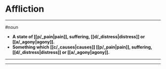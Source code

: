# Affliction
---
#noun
- **A state of [[p/_pain|pain]], suffering, [[d/_distress|distress]] or [[a/_agony|agony]].**
- **Something which [[c/_causes|causes]] [[p/_pain|pain]], suffering, [[d/_distress|distress]] or [[a/_agony|agony]].**
---
---
